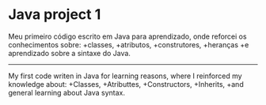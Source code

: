 # Java project 1


Meu primeiro código escrito em Java para aprendizado, onde reforcei os conhecimentos sobre:
+classes,
+atributos, 
+construtores, 
+heranças
+e aprendizado sobre a sintaxe do Java.

--------------------------------------------------------------------------------------------

My first code writen in Java for learning reasons, where I reinforced my knowledge about:
+Classes,
+Atributtes,
+Constructors,
+Inherits,
+and general learning about Java syntax.
